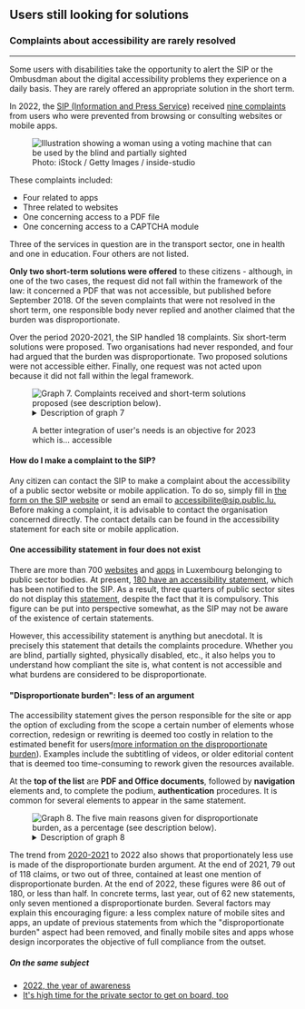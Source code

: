 <script src="../../../../content/fr/news/2023-02-24-complaints2022.js"></script>

<h2>Users still looking for solutions</h2>
<h3>Complaints about accessibility are rarely resolved</h3>
<hr>
<div class="intro">
    <p>Some users with disabilities take the opportunity to alert the SIP or the Ombusdman about the digital accessibility problems they experience on a daily basis. They are rarely offered an appropriate solution in the short term.</p>
</div>
<p>In 2022, the <a href="https://sip.gouvernement.lu/fr.html">SIP (Information and Press Service)</a> received <a href="https://data.public.lu/en/datasets/historique-des-reclamations-relatives-a-laccessibilite-numerique/">nine complaints</a> from users who were prevented from browsing or consulting websites or mobile apps.</p>
<figure role="group" aria-label="Photo: iStock / Getty Images / inside-studio" class="pic">
    <img src="../../../../content/fr/news/img/iStock2.jpg" alt="Illustration showing a woman using a voting machine that can be used by the blind and partially sighted">
    <figcaption>Photo: iStock / Getty Images / inside-studio</figcaption>
</figure>
<p>These complaints included:</p>
<ul>
    <li>Four related to apps</li>
    <li>Three related to websites</li>
    <li>One concerning access to a PDF file</li>
    <li>One concerning access to a CAPTCHA module</li>
</ul>
<p>Three of the services in question are in the transport sector, one in health and one in education. Four others are not listed.</p>
<p><strong>Only two short-term solutions were offered</strong> to these citizens - although, in one of the two cases, the request did not fall within the framework of the law: it concerned a PDF that was not accessible, but published before September 2018. Of the seven complaints that were not resolved in the short term, one responsible body never replied and another claimed that the burden was disproportionate.</p>
<p>Over the period 2020-2021, the SIP handled 18 complaints. Six short-term solutions were proposed. Two organisations had never responded, and four had argued that the burden was disproportionate. Two proposed solutions were not accessible either. Finally, one request was not acted upon because it did not fall within the legal framework.</p>
<figure class="chart">
    <div id="complaints">
        <img src="../../../../content/fr/news/img/complaints.svg" alt="Graph 7. Complaints received and short-term solutions proposed (see description below).">
    </div>
    <details>
        <summary>Description of graph 7</summary>
        <p>This bar chart shows the total number of complaints received by the Information and Press Service related to digital accessibility issues, i.e. 18 in 2020 - 2021 and nine in 2022. Six and then two short-term solutions have been proposed respectively.</p>
    </details>
    <p>A better integration of user's needs is an objective for 2023 which is… accessible</p>
</figure>

<h4>How do I make a complaint to the SIP?</h4>
<p>Any citizen can contact the SIP to make a complaint about the accessibility of a public sector website or mobile application. 
To do so, simply fill in <a href="https://sip.gouvernement.lu/fr/support/reclamation-accessibilite.html">the form on the SIP website</a> or send an email to <a href="mailto:accessibilite@sip.public.lu">accessibilite@sip.public.lu.</a>
Before making a complaint, it is advisable to contact the organisation concerned directly. The contact details can be found in the accessibility statement for each site or mobile application.</p>


<h4>One accessibility statement in four does not exist</h4>
<p>There are more than 700 <a href="https://data.public.lu/en/datasets/inventaire-des-sites-publics/">websites</a> and <a href="https://data.public.lu/en/datasets/inventaire-des-applications-mobiles-publiques/">apps</a> in Luxembourg belonging to public sector bodies. At present, <a href="https://data.public.lu/en/datasets/declarations-daccessibilite/">180 have an accessibility statement</a>, which has been notified to the SIP. As a result, three quarters of public sector sites do not display this <a href="/en/obligations.html#accessibility-statement">statement</a>, despite the fact that it is compulsory. This figure can be put into perspective somewhat, as the SIP may not be aware of the existence of certain statements.</p>
<p>However, this accessibility statement is anything but anecdotal. It is precisely this statement that details the complaints procedure. Whether you are blind, partially sighted, physically disabled, etc., it also helps you to understand how compliant the site is, what content is not accessible and what burdens are considered to be disproportionate.</p>
<h4>"Disproportionate burden": less of an argument</h4>
<p>The accessibility statement gives the person responsible for the site or app the option of excluding from the scope a certain number of elements whose correction, redesign or rewriting is deemed too costly in relation to the estimated benefit for users<a href="/en/obligations.html#derogation-for-disproportionate-burden">(more information on the disproportionate burden</a>). Examples include the subtitling of videos, or older editorial content that is deemed too time-consuming to rework given the resources available.</p>
<p>At the <strong>top of the list</strong> are <strong>PDF and Office documents</strong>, followed by <strong>navigation</strong> elements and, to complete the podium, <strong>authentication</strong> procedures. It is common for several elements to appear in the same statement.</p>
<figure class="chart">
    <div id="burden">
        <img src="../../../../content/fr/news/img/burden.svg" alt="Graph 8. The five main reasons given for disproportionate burden, as a percentage (see description below).">
    </div>
    <details>
        <summary>Description of graph 8</summary>
        <p>This bar chart shows, in percentage terms, the main reasons for disproportionate burden given in accessibility statements. PDF or Office documents are the most cited element in this case.</p>
    </details>
</figure>
<p>The trend from <a href="/fr/rapports/2020-2021/report/" hreflang="en">2020-2021</a> to 2022 also shows that proportionately less use is made of the disproportionate burden argument. At the end of 2021, 79 out of 118 claims, or two out of three, contained at least one mention of disproportionate burden. At the end of 2022, these figures were 86 out of 180, or less than half. In concrete terms, last year, out of 62 new statements, only seven mentioned a disproportionate burden. Several factors may explain this encouraging figure: a less complex nature of mobile sites and apps, an update of previous statements from which the "disproportionate burden" aspect had been removed, and finally mobile sites and apps whose design incorporates the objective of full compliance from the outset.</p>


<aside class="more">
    <h5>On the same subject</h5>
    <ul>
        <li><a href="2023-02-20-rapport2022.html">2022, the year of awareness</a></li>
        <li><a href="2023-02-27-european_accessibility_act.html">It's high time for the private sector to get on board, too</a></li>
    </ul>
</aside>
